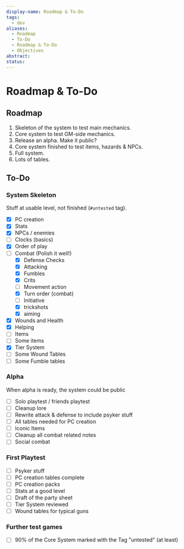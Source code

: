 ```yaml
---
display-name: Roadmap & To-Do
tags:
  - dev
aliases:
  - Roadmap
  - To-Do
  - Roadmap & To-Do
  - Objectives
abstract: 
status:
---
```

# Roadmap & To-Do
## Roadmap
1. Skeleton of the system to test main mechanics.
2. Core system to test GM-side mechanics.
3. Release an alpha. Make it public?
4. Core system finished to test items, hazards & NPCs.
5. Full system.
6. Lots of tables.
## To-Do
### System Skeleton
Stuff at usable level, not finished (`#untested` tag).
- [x] PC creation
- [x] Stats
- [x] NPCs / enemies
- [ ] Clocks (basics)
- [x] Order of play
- [ ] Combat (Polish it well!)
	- [x] Defense Checks
	- [x] Attacking
	- [x] Fumbles
	- [x] Crits
	- [ ] Movement action
	- [x] Turn order (combat)
	- [ ] Initiative
	- [x] trickshots
	- [x] aiming
- [x] Wounds and Health
- [x] Helping
- [ ] Items
- [ ] Some items
- [x] Tier System
- [ ] Some Wound Tables
- [ ] Some Fumble tables
### Alpha
When alpha is ready, the system could be public
- [ ] Solo playtest / friends playtest
- [ ] Cleanup lore
- [ ] Rewrite attack & defense to include psyker stuff
- [ ] All tables needed for PC creation
- [ ] Iconic Items
- [ ] Cleanup all combat related notes
- [ ] Social combat
### First Playtest
- [ ] Psyker stuff
- [ ] PC creation tables complete
- [ ] PC creation packs
- [ ] Stats at a good level
- [ ] Draft of the party sheet
- [ ] Tier System reviewed
- [ ] Wound tables for typical guns

### Further test games
- [ ] 90% of the Core System marked with the Tag "untested" (at least)